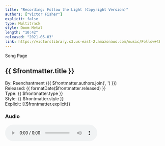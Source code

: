 ```yaml
---
title: "Recording: Follow the Light (Copyright Version)"
authors: ["Victor Fisher"]
explicit: false
type: Multitrack  
style: Doom Metal
length: "10:42"
released: "2021-05-03"
link: https://victorslibrary.s3.us-east-2.amazonaws.com/music/Follow+the+Light/Follow+the+Light+(Copyright+Version).mp3
---
```


<g-link to="/song/follow-the-light">Song Page</g-link>

## {{ $frontmatter.title }}

By: <g-link to="/band/reenchantment">Reenchantment</g-link> ({{ $frontmatter.authors.join(', ') }})  
Released: {{ formatDate($frontmatter.released) }}  
Type: {{ $frontmatter.type }}  
Style: {{ $frontmatter.style }}  
Explicit: {{$frontmatter.explicit}}

### Audio

<audio controls controlsList="nodownload">
  <source :src="$frontmatter.link" type="audio/mpeg">
Your browser does not support the audio element.
</audio>
